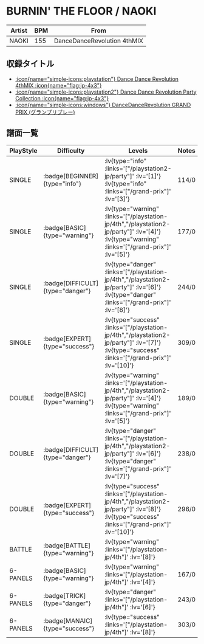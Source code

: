 # BURNIN' THE FLOOR / NAOKI

|Artist|BPM|From|
|------|---|----|
|NAOKI|155|DanceDanceRevolution 4thMIX|

## 収録タイトル

- [ :icon{name="simple-icons:playstation"} Dance Dance Revolution 4thMIX :icon{name="flag:jp-4x3"} ](/playstation-jp/4th)
- [ :icon{name="simple-icons:playstation2"} Dance Dance Revolution Party Collection :icon{name="flag:jp-4x3"} ](/playstation2-jp/party)
- [ :icon{name="simple-icons:windows"} DanceDanceRevolution GRAND PRIX (グランプリプレー)](/grand-prix)

## 譜面一覧

|PlayStyle|Difficulty|Levels|Notes|Movie|
|---------|----------|------|-----|-----|
|SINGLE| :badge[BEGINNER]{type="info"} | :lv{type="info" :links='["/playstation2-jp/party"]' :lv='[1]'}  :lv{type="info" :links='["/grand-prix"]' :lv='[3]'} |114/0||
|SINGLE| :badge[BASIC]{type="warning"} | :lv{type="warning" :links='["/playstation-jp/4th","/playstation2-jp/party"]' :lv='[4]'}  :lv{type="warning" :links='["/grand-prix"]' :lv='[5]'} |177/0||
|SINGLE| :badge[DIFFICULT]{type="danger"} | :lv{type="danger" :links='["/playstation-jp/4th","/playstation2-jp/party"]' :lv='[6]'}  :lv{type="danger" :links='["/grand-prix"]' :lv='[8]'} |244/0||
|SINGLE| :badge[EXPERT]{type="success"} | :lv{type="success" :links='["/playstation-jp/4th","/playstation2-jp/party"]' :lv='[7]'}  :lv{type="success" :links='["/grand-prix"]' :lv='[10]'} |309/0||
|DOUBLE| :badge[BASIC]{type="warning"} | :lv{type="warning" :links='["/playstation-jp/4th","/playstation2-jp/party"]' :lv='[4]'}  :lv{type="warning" :links='["/grand-prix"]' :lv='[5]'} |189/0||
|DOUBLE| :badge[DIFFICULT]{type="danger"} | :lv{type="danger" :links='["/playstation-jp/4th","/playstation2-jp/party"]' :lv='[6]'}  :lv{type="danger" :links='["/grand-prix"]' :lv='[7]'} |238/0||
|DOUBLE| :badge[EXPERT]{type="success"} | :lv{type="success" :links='["/playstation-jp/4th","/playstation2-jp/party"]' :lv='[8]'}  :lv{type="success" :links='["/grand-prix"]' :lv='[10]'} |296/0||
|BATTLE| :badge[BATTLE]{type="warning"} | :lv{type="warning" :links='["/playstation-jp/4th"]' :lv='[8]'} |||
|6-PANELS| :badge[BASIC]{type="warning"} | :lv{type="warning" :links='["/playstation-jp/4th"]' :lv='[4]'} |167/0||
|6-PANELS| :badge[TRICK]{type="danger"} | :lv{type="danger" :links='["/playstation-jp/4th"]' :lv='[6]'} |243/0||
|6-PANELS| :badge[MANAIC]{type="success"} | :lv{type="success" :links='["/playstation-jp/4th"]' :lv='[8]'} |303/0||
